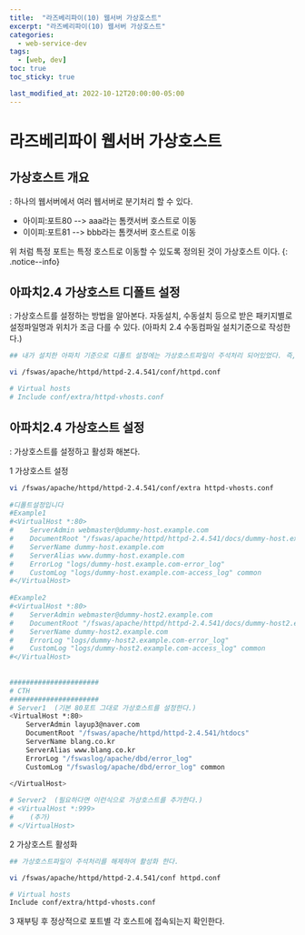 ```yaml
---
title:  "라즈베리파이(10) 웹서버 가상호스트"
excerpt: "라즈베리파이(10) 웹서버 가상호스트"
categories:
  - web-service-dev
tags:
  - [web, dev]
toc: true
toc_sticky: true

last_modified_at: 2022-10-12T20:00:00-05:00
---
```


# 라즈베리파이 웹서버 가상호스트
## 가상호스트 개요
  : 하나의 웹서버에서 여러 웹서버로 분기처리 할 수 있다.

* 아이피:포트80 --> aaa라는 톰캣서버 호스트로 이동
* 이이피:포트81 --> bbb라는 톰캣서버 호스트로 이동

위 처럼 특정 포트는 특정 호스트로 이동할 수 있도록 정의된 것이 가상호스트 이다.
{: .notice--info}

## 아파치2.4 가상호스트 디폴트 설정
  : 가상호스트를 설정하는 방법을 알아본다. 자동설치, 수동설치 등으로 받은 패키지별로 설정파일명과 위치가 조금 다를 수 있다. (아파치 2.4 수동컴파일 설치기준으로 작성한다.)
    
```bash
## 내가 설치한 아파치 기준으로 디폴트 설정에는 가상호스트파일이 주석처리 되어있었다. 즉, 가상호스트가 사용되고 있지는 않다는 뜻이다.

vi /fswas/apache/httpd/httpd-2.4.541/conf/httpd.conf

# Virtual hosts
# Include conf/extra/httpd-vhosts.conf

```

## 아파치2.4 가상호스트 설정
  : 가상호스트를 설정하고 활성화 해본다.  

1 가상호스트 설정
  
```bash
vi /fswas/apache/httpd/httpd-2.4.541/conf/extra httpd-vhosts.conf
    
#디폴트설정입니다
#Example1
#<VirtualHost *:80>
#    ServerAdmin webmaster@dummy-host.example.com
#    DocumentRoot "/fswas/apache/httpd/httpd-2.4.541/docs/dummy-host.example.com"
#    ServerName dummy-host.example.com
#    ServerAlias www.dummy-host.example.com
#    ErrorLog "logs/dummy-host.example.com-error_log"
#    CustomLog "logs/dummy-host.example.com-access_log" common
#</VirtualHost>
    
#Example2
#<VirtualHost *:80>
#    ServerAdmin webmaster@dummy-host2.example.com
#    DocumentRoot "/fswas/apache/httpd/httpd-2.4.541/docs/dummy-host2.example.com"
#    ServerName dummy-host2.example.com
#    ErrorLog "logs/dummy-host2.example.com-error_log"
#    CustomLog "logs/dummy-host2.example.com-access_log" common
#</VirtualHost>
    
    
######################
# CTH
######################
# Server1  (기본 80포트 그대로 가상호스트를 설정한다.)
<VirtualHost *:80>
    ServerAdmin layup3@naver.com
    DocumentRoot "/fswas/apache/httpd/httpd-2.4.541/htdocs"
    ServerName blang.co.kr
    ServerAlias www.blang.co.kr
    ErrorLog "/fswaslog/apache/dbd/error_log"
    CustomLog "/fswaslog/apache/dbd/error_log" common                        
     
</VirtualHost>

# Server2  (필요하다면 이런식으로 가상호스트를 추가한다.)
# <VirtualHost *:999> 
#    (추가)
# </VirtualHost>

```


2 가상호스트 활성화

```bash
## 가상호스트파일이 주석처리를 해제하여 활성화 한다.

vi /fswas/apache/httpd/httpd-2.4.541/conf httpd.conf

# Virtual hosts
Include conf/extra/httpd-vhosts.conf

```
 
3 재부팅 후 정상적으로 포트별 각 호스트에 접속되는지 확인한다. 
